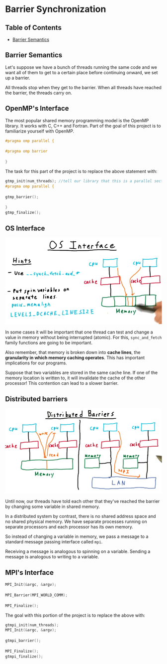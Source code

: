 # Barrier Synchronization

## Table of Contents
* [Barrier Semantics](#barrier-semantics)

## Barrier Semantics

Let's suppose we have a bunch of threads running the same code and we want all of them to get to a certain place before continuing onward, we set up a barrier. 

All threads stop when they get to the barrier. When all threads have reached the barrier, the threads carry on.

## OpenMP's Interface

The most popular shared memory programming model is the OpenMP library. It works with C, C++ and Fortran. Part of the goal of this project is to familiarize yourself with OpenMP.

```c
#pragma omp parallel {

#pragma omp barrier

}
```

The task for this part of the project is to replace the above statement with:

```c
gtmp_init(num_threads); //tell our library that this is a parallel section of code
#pragma omp parallel {

gtmp_barrier();

}
gtmp_finalize();
```

## OS Interface

<img src="resources/1_intro_resources/barrier1.png">

In some cases it will be important that one thread can test and change a value in memory without being interrupted (atomic). For this, `sync_and_fetch` family functions are going to be important.

Also remember, that memory is broken down into **cache lines**, the **granularity in which memory caching operates**. This has important implications for our programs.

Suppose that two variables are stored in the same cache line. If one of the memory location is written to, it will invalidate the cache of the other processor! This contention can lead to a slower barrier. 

## Distributed barriers

<img src="resources/1_intro_resources/barrier2.png">

Until now, our threads have told each other that they've reached the barrier by changing some variable in shared memory. 

In a distributed system by contrast, there is no shared address space and no shared physical memory. We have separate processes running on separate processors and each processor has its own memory.

So instead of changing a variable in memory, we pass a message to a standard message passing interface called `mpi`.

Receiving a message is analogous to spinning on a variable. Sending a message is analogous to writing to a variable.

## MPI's Interface

```c
MPI_Init(&argc, &argv);

MPI_Barrier(MPI_WORLD_COMM);

MPI_Finalize();
```

The goal with this portion of the project is to replace the above with:

```c
gtmpi_init(num_threads); 
MPI_Init(&argc, &argv);

gtmpi_barrier();

MPI_Finalize();
gtmpi_finalize();
```